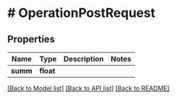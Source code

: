 # # OperationPostRequest

## Properties

Name | Type | Description | Notes
------------ | ------------- | ------------- | -------------
**summ** | **float** |  |

[[Back to Model list]](../../README.md#models) [[Back to API list]](../../README.md#endpoints) [[Back to README]](../../README.md)

